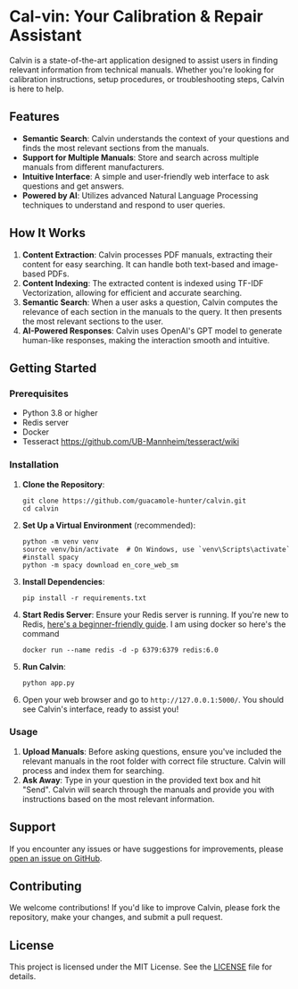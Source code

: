 # Cal-vin: Your Calibration & Repair Assistant

Calvin is a state-of-the-art application designed to assist users in finding relevant information from technical manuals. Whether you're looking for calibration instructions, setup procedures, or troubleshooting steps, Calvin is here to help.

## Features

- **Semantic Search**: Calvin understands the context of your questions and finds the most relevant sections from the manuals.
- **Support for Multiple Manuals**: Store and search across multiple manuals from different manufacturers.
- **Intuitive Interface**: A simple and user-friendly web interface to ask questions and get answers.
- **Powered by AI**: Utilizes advanced Natural Language Processing techniques to understand and respond to user queries.

## How It Works

1. **Content Extraction**: Calvin processes PDF manuals, extracting their content for easy searching. It can handle both text-based and image-based PDFs.
2. **Content Indexing**: The extracted content is indexed using TF-IDF Vectorization, allowing for efficient and accurate searching.
3. **Semantic Search**: When a user asks a question, Calvin computes the relevance of each section in the manuals to the query. It then presents the most relevant sections to the user.
4. **AI-Powered Responses**: Calvin uses OpenAI's GPT model to generate human-like responses, making the interaction smooth and intuitive.

## Getting Started

### Prerequisites

- Python 3.8 or higher
- Redis server
- Docker
- Tesseract https://github.com/UB-Mannheim/tesseract/wiki

### Installation

1. **Clone the Repository**:
   ```
   git clone https://github.com/guacamole-hunter/calvin.git
   cd calvin
   ```

2. **Set Up a Virtual Environment** (recommended):
   ```
   python -m venv venv
   source venv/bin/activate  # On Windows, use `venv\Scripts\activate`
   #install spacy
   python -m spacy download en_core_web_sm
   ```

3. **Install Dependencies**:
   ```
   pip install -r requirements.txt
   ```

4. **Start Redis Server**:
   Ensure your Redis server is running. If you're new to Redis, [here's a beginner-friendly guide](https://redis.io/topics/quickstart).
   I am using docker so here's the command
   ```
   docker run --name redis -d -p 6379:6379 redis:6.0
   ```

6. **Run Calvin**:
   ```
   python app.py
   ```

7. Open your web browser and go to `http://127.0.0.1:5000/`. You should see Calvin's interface, ready to assist you!

### Usage

1. **Upload Manuals**: Before asking questions, ensure you've included the relevant manuals in the root folder with correct file structure. Calvin will process and index them for searching.
2. **Ask Away**: Type in your question in the provided text box and hit "Send". Calvin will search through the manuals and provide you with instructions based on the most relevant information.

## Support

If you encounter any issues or have suggestions for improvements, please [open an issue on GitHub](https://github.com/guacamole-hunter/calvin/issues).

## Contributing

We welcome contributions! If you'd like to improve Calvin, please fork the repository, make your changes, and submit a pull request.

## License

This project is licensed under the MIT License. See the [LICENSE](LICENSE) file for details.

